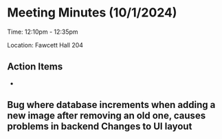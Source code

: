 # Meeting Minutes (10/1/2024)

Time: 12:10pm - 12:35pm

Location: Fawcett Hall 204

## Action Items
-
Bug where database increments when adding a new image after removing an old one, causes problems in backend
Changes to UI layout
- 
